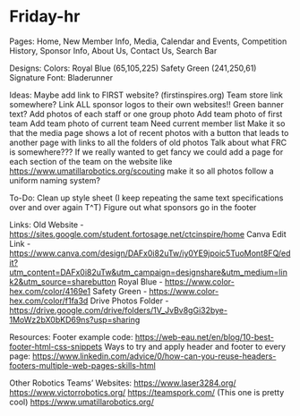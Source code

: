 # Friday-hr
Pages:
Home, New Member Info, Media, Calendar and Events, Competition History, Sponsor Info, About Us, Contact Us, Search Bar

Designs:
Colors: Royal Blue (65,105,225)
        Safety Green (241,250,61)
Signature Font: Bladerunner

Ideas:
Maybe add link to FIRST website? (firstinspires.org)
Team store link somewhere?
Link ALL sponsor logos to their own websites!!
Green banner text?
Add photos of each staff or one group photo
Add team photo of first team
Add team photo of current team
Need current member list
Make it so that the media page shows a lot of recent photos with a button that leads to another page with links to all the folders of old photos
Talk about what FRC is somewhere???
If we really wanted to get fancy we could add a page for each section of the team on the website like https://www.umatillarobotics.org/scouting 
make it so all photos follow a uniform naming system?

To-Do:
Clean up style sheet (I keep repeating the same text specifications over and over again T^T)
Figure out what sponsors go in the footer

Links:
Old Website - https://sites.google.com/student.fortosage.net/ctcinspire/home 
Canva Edit Link - https://www.canva.com/design/DAFx0i82uTw/iy0YE9jpoic5TuoMont8FQ/edit?utm_content=DAFx0i82uTw&utm_campaign=designshare&utm_medium=link2&utm_source=sharebutton
Royal Blue - https://www.color-hex.com/color/4169e1
Safety Green - https://www.color-hex.com/color/f1fa3d 
Drive Photos Folder - https://drive.google.com/drive/folders/1V_JvBv8gGi32bye-1MoWz2bX0bKD69ns?usp=sharing 

Resources:
Footer example code: https://web-eau.net/en/blog/10-best-footer-html-css-snippets 
Ways to try and apply header and footer to every page: https://www.linkedin.com/advice/0/how-can-you-reuse-headers-footers-multiple-web-pages-skills-html 

Other Robotics Teams’ Websites:
https://www.laser3284.org/ 
https://www.victorrobotics.org/
https://teamspork.com/ (This one is pretty cool)
https://www.umatillarobotics.org/ 

